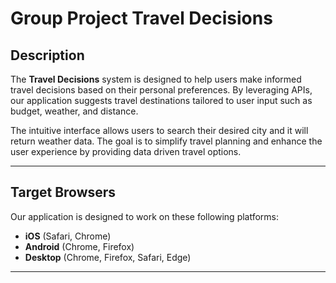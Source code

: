 # Group Project Travel Decisions

## **Description**
The **Travel Decisions** system is designed to help users make informed travel decisions based on their personal preferences. By leveraging APIs, our application suggests travel destinations tailored to user input such as budget, weather, and distance.

The intuitive interface allows users to search their desired city and it will return weather data. The goal is to simplify travel planning and enhance the user experience by providing data driven travel options.

---

## **Target Browsers**
Our application is designed to work on these following platforms:
- **iOS** (Safari, Chrome)
- **Android** (Chrome, Firefox)
- **Desktop** (Chrome, Firefox, Safari, Edge)

---


